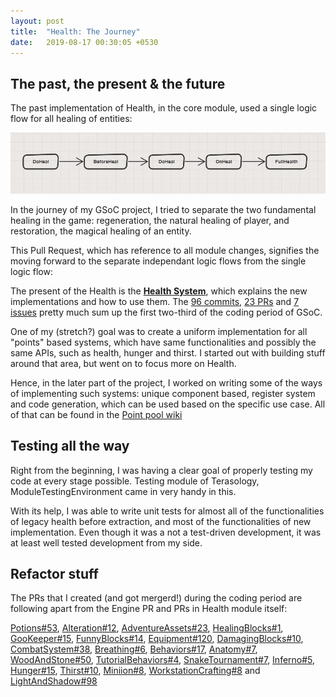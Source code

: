 ```yaml
---
layout: post
title:  "Health: The Journey"
date:   2019-08-17 00:30:05 +0530
---
```


<link rel="stylesheet" type="text/css" href="/assets/github-buttons.css" />

<script src="https://ajax.googleapis.com/ajax/libs/jquery/1.12.0/jquery.min.js"></script>
<script type="text/javascript" src="/assets/github-buttons.js"></script>

## The past, the present & the future

The past implementation of Health, in the core module, used a single logic flow for all healing of entities:

![Legacy Logic](/assets/images/past.jpg)

In the journey of my GSoC project, I tried to separate the two fundamental healing in the game: regeneration, the natural healing of player, and restoration, the magical healing of an entity.

This Pull Request, which has reference to all module changes, signifies the moving forward to the separate independant logic flows from the single logic flow:

<div class="github-button" url="https://github.com/MovingBlocks/Terasology/pull/3677"></div>

The present of the Health is the [**Health System**](https://github.com/e-aakash/health), which explains the new implementations and how to use them. The [96 commits](https://github.com/Terasology/Health/commits/master), [23 PRs](https://github.com/Terasology/Health/pulls?q=is%3Apr+is%3Aclosed) and [7 issues](https://github.com/Terasology/Health/issues) pretty much sum up the first two-third of the coding period of GSoC.

One of my (stretch?) goal was to create a uniform implementation for all "points" based systems, which have same functionalities and possibly the same APIs, such as health, hunger and thirst. I started out with building stuff around that area, but went on to focus more on Health.

Hence, in the later part of the project, I worked on writing some of the ways of implementing such systems: unique component based, register system and code generation, which can be used based on the specific use case. All of that can be found in the [Point pool wiki](https://github.com/Terasology/PointPool/wiki)

## Testing all the way

Right from the beginning, I was having a clear goal of properly testing my code at every stage possible. Testing module of Terasology, ModuleTestingEnvironment came in very handy in this. 

With its help, I was able to write unit tests for almost all of the functionalities of legacy health before extraction, and most of the functionalities of new implementation. Even though it was a not a test-driven development, it was at least well tested development from my side.

## Refactor stuff

The PRs that I created (and got mergerd!) during the coding period are following apart from the Engine PR and PRs in Health module itself:

[Potions#53](https://github.com/Terasology/Potions/pull/53), [Alteration#12](https://github.com/Terasology/AlterationEffects/pull/12), [AdventureAssets#23](https://github.com/Terasology/AdventureAssets/pull/23), [HealingBlocks#1](https://github.com/Terasology/HealingBlocks/pull/1), [GooKeeper#15](https://github.com/Terasology/GooKeeper/pull/15), [FunnyBlocks#14](https://github.com/Terasology/FunnyBlocks/pull/14), [Equipment#120](https://github.com/Terasology/Equipment/pull/120), [DamagingBlocks#10](https://github.com/Terasology/DamagingBlocks/pull/10), [CombatSystem#38](https://github.com/Terasology/CombatSystem/pull/38), [Breathing#6](https://github.com/Terasology/Breathing/pull/6), [Behaviors#17](https://github.com/Terasology/Behaviors/pull/17), [Anatomy#7](https://github.com/Terasology/Anatomy/pull/7), [WoodAndStone#50](https://github.com/Terasology/WoodAndStone/pull/50), [TutorialBehaviors#4](https://github.com/Terasology/TutorialBehaviors/pull/4), [SnakeTournament#7](https://github.com/Terasology/SnakeTournament/pull/7), [Inferno#5](https://github.com/Terasology/Inferno/pull/5), [Hunger#15](https://github.com/Terasology/Hunger/pull/15), [Thirst#10](https://github.com/Terasology/Thirst/pull/10), [Miniion#8](https://github.com/Terasology/Miniion/pull/8), [WorkstationCrafting#8](https://github.com/Terasology/WorkstationCrafting/pull/8) and [LightAndShadow#98](https://github.com/Terasology/LightAndShadow/pull/98) 
